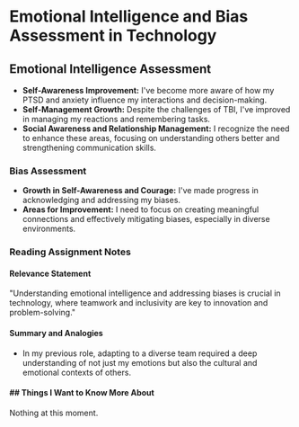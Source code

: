 # Emotional Intelligence and Bias Assessment in Technology

## Emotional Intelligence Assessment

- **Self-Awareness Improvement:** I've become more aware of how my PTSD and anxiety influence my interactions and decision-making.
- **Self-Management Growth:** Despite the challenges of TBI, I've improved in managing my reactions and remembering tasks.
- **Social Awareness and Relationship Management:** I recognize the need to enhance these areas, focusing on understanding others better and strengthening communication skills.

### Bias Assessment

- **Growth in Self-Awareness and Courage:** I've made progress in acknowledging and addressing my biases.
- **Areas for Improvement:** I need to focus on creating meaningful connections and effectively mitigating biases, especially in diverse environments.

### Reading Assignment Notes

#### Relevance Statement

"Understanding emotional intelligence and addressing biases is crucial in technology, where teamwork and inclusivity are key to innovation and problem-solving."

#### Summary and Analogies

- In my previous role, adapting to a diverse team required a deep understanding of not just my emotions but also the cultural and emotional contexts of others.

#### ## Things I Want to Know More About

Nothing at this moment.
